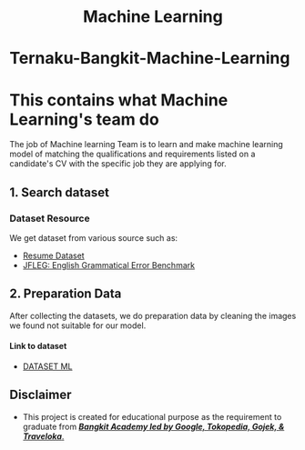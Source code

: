 <h1 align="center">Machine Learning</h1>

# Ternaku-Bangkit-Machine-Learning
# This contains what Machine Learning's team do
The job of Machine learning Team is to learn and make machine learning model of matching the qualifications and requirements listed on a candidate's CV with the specific job they are applying for.

## 1. Search dataset
### Dataset Resource
We get dataset from various source such as:
- [Resume Dataset](https://www.kaggle.com/datasets/gauravduttakiit/resume-dataset)
- [JFLEG: English Grammatical Error Benchmark](https://www.kaggle.com/datasets/thedevastator/jfleg-english-grammatical-error-benchmark)

## 2. Preparation Data
After collecting the datasets, we do preparation data by cleaning the images we found not suitable for our model.
#### Link to dataset
- [DATASET ML](https://drive.google.com/file/d/1J5cmjZt4xmA8Ab15wUKPJWXjE-kVH--G/view?usp=sharing)

## Disclaimer
-   This project is created for educational purpose as the requirement to graduate from [**_Bangkit Academy led by Google, Tokopedia, Gojek, & Traveloka_**.](https://www.linkedin.com/company/bangkit-academy/mycompany/)
